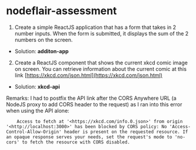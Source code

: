 # nodeflair-assessment

1. Create a simple ReactJS application that has a form that takes in 2 number inputs. When the form is submitted, it displays the sum of the 2 numbers on the screen.

 * Solution: **additon-app** 



2. Create a ReactJS component that shows the current xkcd comic image on screen. You can retrieve information about the current comic at this link [https://xkcd.com/json.html](https://xkcd.com/json.html)

 * Solution: **xkcd-api**

Remarks: I had to postfix the API link after the CORS Anywhere URL (a NodeJS proxy to add CORS header to the request) as I ran into this error when using the API alone:

        Access to fetch at '<https://xkcd.com/info.0.json>' from origin '<http://localhost:3000>' has been blocked by CORS policy: No 'Access-Control-Allow-Origin' header is present on the requested resource. If an opaque response serves your needs, set the request's mode to 'no-cors' to fetch the resource with CORS disabled.
